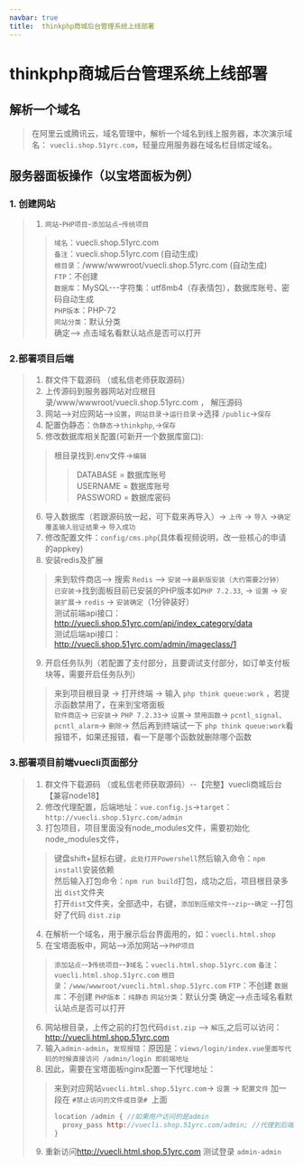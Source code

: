 ```yaml
---
navbar: true
title:  thinkphp商城后台管理系统上线部署
--- 
```


# thinkphp商城后台管理系统上线部署


## 解析一个域名
> 在阿里云或腾讯云，域名管理中，解析一个域名到线上服务器，本次演示域名： `vuecli.shop.51yrc.com`，轻量应用服务器在域名栏目绑定域名。

## 服务器面板操作（以宝塔面板为例）
### 1. 创建网站
> 1.  `网站`-`PHP项目`-`添加站点`-`传统项目` <br/>
>> `域名`：vuecli.shop.51yrc.com <br/>
>> `备注`：vuecli.shop.51yrc.com (自动生成)<br/>
>> `根目录`：/www/wwwroot/vuecli.shop.51yrc.com  (自动生成)<br/>
>> `FTP`：不创建<br/>
>> `数据库`：MySQL---字符集：utf8mb4（存表情包），数据库账号、密码自动生成<br/>
>> `PHP版本`：PHP-72<br/>
>> `网站分类`：默认分类<br/>
>> 确定--> 点击域名看默认站点是否可以打开

### 2.部署项目后端
> 1. 群文件下载源码 （或私信老师获取源码）<br/>
> 2. 上传源码到服务器网站对应根目录/www/wwwroot/vuecli.shop.51yrc.com ， 解压源码<br/>
> 3. 网站-->对应网站-->`设置`，`网站目录`->`运行目录`->选择 `/public`->`保存`<br/>
> 4. 配置伪静态：`伪静态`->`thinkphp`,->`保存`<br/>
> 5. 修改数据库相关配置(可新开一个数据库窗口):<br/>
>> 根目录找到.env文件->`编辑`<br/>
>>> DATABASE = 数据库账号 <br/>
>>> USERNAME = 数据库账号 <br/>
>>> PASSWORD = 数据库密码 <br/>
> 6. 导入数据库（若跟源码放一起，可下载来再导入）-> `上传` -> `导入` ->`确定覆盖输入验证结果`-> `导入成功`<br/>
> 7. 修改配置文件：`config/cms.php`(具体看视频说明，改一些核心的申请的appkey)<br/>
> 8. 安装redis及扩展<br/>
>> 来到软件商店--> 搜索 `Redis` --> `安装`-->`最新版安装（大约需要2分钟）`<br/>
>> `已安装`->找到面板目前已安装的PHP版本如`PHP 7.2.33`, -> `设置` -> `安装扩展`-> `redis` -> `安装确定`（1分钟装好）<br/>
>> 测试前端api接口：<http://vuecli.shop.51yrc.com/api/index_category/data><br/>
>> 测试后端api接口：<http://vuecli.shop.51yrc.com/admin/imageclass/1><br/>
> 9. 开启任务队列（若配置了支付部分，且要调试支付部分，如订单支付板块等，需要开启任务队列）<br/>
>> 来到项目根目录 -> 打开终端 -> 输入 `php think queue:work` ，若提示函数禁用了，在来到宝塔面板<br/>
>> `软件商店`-> `已安装`-> `PHP 7.2.33`-> `设置`-> `禁用函数`-> `pcntl_signal、pcntl_alarm`-> `删除`-> 然后再到终端试一下 `php think queue:work`看报错不，如果还报错，看一下是哪个函数就删除哪个函数

### 3.部署项目前端vuecli页面部分
> 1. 群文件下载源码 （或私信老师获取源码）--【完整】vuecli商城后台【兼容node18】<br/>
> 2. 修改代理配置，后端地址：`vue.config.js`->`target`：`http://vuecli.shop.51yrc.com/admin`<br/>
> 3. 打包项目，项目里面没有node_modules文件，需要初始化node_modules文件，
>> 键盘shift+鼠标右键，`此处打开Powershell`然后输入命令：`npm install`安装依赖<br/>
>> 然后输入打包命令：`npm run build`打包，成功之后，项目根目录多出 `dist`文件夹    <br/>
>> 打开`dist`文件夹，全部选中，右键，`添加到压缩文件`--`zip`--`确定` --打包好了代码 `dist.zip` <br/>
> 4. 在解析一个域名，用于展示后台界面用的，如：`vuecli.html.shop`
> 5. 在宝塔面板中，网站-->添加网站-->`PHP项目`
>> `添加站点`--》`传统项目`--》`域名`：`vuecli.html.shop.51yrc.com`
>> `备注`：`vuecli.html.shop.51yrc.com`
>> `根目录`：`/www/wwwroot/vuecli.html.shop.51yrc.com`
>> `FTP`：不创建
>> `数据库`：不创建
>> `PHP版本`：`纯静态`
>> `网站分类`：默认分类
>> 确定-->点击域名看默认站点是否可以打开
> 6. 网站根目录，上传之前的打包代码`dist.zip` --> `解压`,之后可以访问：<http://vuecli.html.shop.51yrc.com><br/>
> 7. 输入`admin-admin`，`发现报错`：原因是：`views/login/index.vue里面写代码的时候直接访问 /admin/login 即前端地址`<br/>
> 8. 因此，需要在宝塔面板nginx配置一下代理地址：<br/>
>> 来到对应网站`vuecli.html.shop.51yrc.com`-> `设置` -> `配置文件` 加一段在 `#禁止访问的文件或目录# `上面<br/>
>> ```js
>> location /admin { //如果用户访问的是admin 
>>   proxy_pass http://vuecli.shop.51yrc.com/admin; //代理到后端地址 
>> }
>> ```
> 9. 重新访问<http://vuecli.html.shop.51yrc.com> 测试登录 `admin-admin`<br/>
